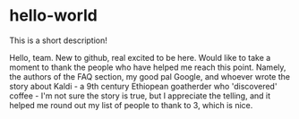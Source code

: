 # hello-world
This is a short description!

Hello, team.
New to github, real excited to be here. Would like to take a moment to thank the people who have helped me reach this point. Namely, the authors of the FAQ section, my good pal Google, and whoever wrote the story about Kaldi - a 9th century Ethiopean goatherder who 'discovered' coffee - I'm not sure the story is true, but I appreciate the telling, and it helped me round out my list of people to thank to 3, which is nice.
